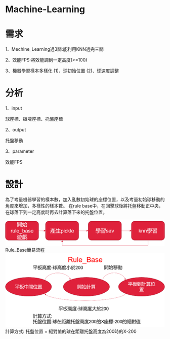 # Machine-Learning
  # 需求
  1、Mechine_Learning過3關:能利用KNN過完三關
  
  2、效能FPS:將效能調到一定高度(>=100)
  
  3、機器學習樣本多樣化 
      (1)、球初始位置
      (2)、球速度調整
  # 分析
  1、input 
  
   球座標、磚塊座標、托盤座標
     
  2、output 
  
   托盤移動
     
  3、parameter 
  
   效能FPS
   
 # 設計
  為了考量機器學習的樣本數，加入亂數初始球的座標位置，以及考量初始球移動的角度來增加，多樣性的樣本數。
  在rule base中，在回擊球後將托盤移動正中央，在球落下到一定高度時再去計算落下來的托盤位置。

 ![image](https://github.com/TsaiHaoWei/Machine-Learning/blob/master/Hw3/Hw3_%E6%9E%B6%E6%A7%8B%E5%9C%96.png) 
 Rule_Base簡易流程
 ![image](https://github.com/TsaiHaoWei/Machine-Learning/blob/master/Hw3/HW3_%E6%B5%81%E7%A8%8B.png)
 計算方式:
 托盤位置 = 絕對值的球在距離托盤高度為200時的X-200
 
